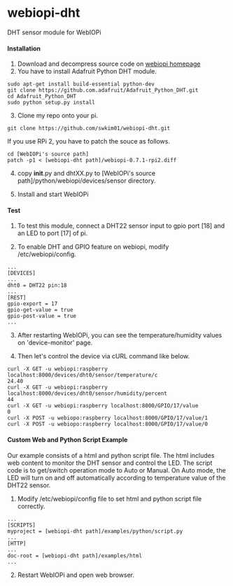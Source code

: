 # webiopi-dht
DHT sensor module for WebIOPi

#### Installation
1. Download and decompress source code on [webiopi homepage](http://webiopi.trouch.com/)
2. You have to install Adafruit Python DHT module.
```shell
sudo apt-get install build-essential python-dev
git clone https://github.com.adafruit/Adafruit_Python_DHT.git
cd Adafruit_Python_DHT
sudo python setup.py install
```

3. Clone my repo onto your pi.
```shell
git clone https://github.com/swkim01/webiopi-dht.git
```
If you use RPi 2, you have to patch the souce as follows.
```shell
cd [WebIOPi's source path]
patch -p1 < [webiopi-dht path]/webiopi-0.7.1-rpi2.diff
```

4. copy __init__.py and dhtXX.py to [WebIOPi's source path]/python/webiopi/devices/sensor directory.

5. Install and start WebIOPi

#### Test
1. To test this module, connect a DHT22 sensor input to gpio port [18] and an LED to port [17] of pi.

2. To enable DHT and GPIO feature on webiopi, modify /etc/webiopi/config.
```
...
[DEVICES]
...
dht0 = DHT22 pin:18
...
[REST]
gpio-export = 17
gpio-get-value = true
gpio-post-value = true
...
```

3. After restarting WebIOPi, you can see the temperature/humidity values on 'device-monitor' page.

4. Then let's control the device via cURL command like below.
```
curl -X GET -u webiopi:raspberry localhost:8000/devices/dht0/sensor/temperature/c
24.40
curl -X GET -u webiopi:raspberry localhost:8000/devices/dht0/sensor/humidity/percent
44
curl -X GET -u webiopi:raspberry localhost:8000/GPIO/17/value
0
curl -X POST -u webiopo:raspberry localhost:8000/GPIO/17/value/1
curl -X POST -u webiopo:raspberry localhost:8000/GPIO/17/value/0
```

#### Custom Web and Python Script Example
Our example consists of a html and python script file. The html includes web content to monitor the DHT sensor and control the LED. The script code is to get/switch operation mode to Auto or Manual. On Auto mode, the LED will turn on and off automatically according to temperature value of the DHT22 sensor.

1. Modify /etc/webiopi/config file to set html and python script file correctly.
```
...
[SCRIPTS]
myproject = [webiopi-dht path]/examples/python/script.py
...
[HTTP]
...
doc-root = [webiopi-dht path]/examples/html
...
```

2. Restart WebIOPi and open web browser. 
